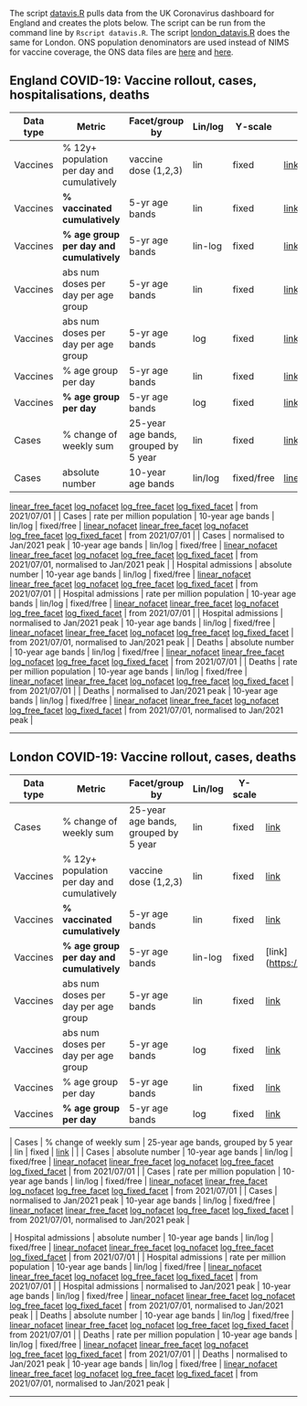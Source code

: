The script [datavis.R](https://github.com/mbkoltai/uk_covid_datavis/blob/master/datavis.R) pulls data from the UK Coronavirus dashboard for England and creates the plots below. The script can be run from the command line by `Rscript datavis.R`.
The script [london_datavis.R](https://github.com/mbkoltai/uk_covid_datavis/blob/master/london_datavis.R) does the same for London.
ONS population denominators are used instead of NIMS for vaccine coverage, the ONS data files are [here](https://github.com/mbkoltai/uk_covid_datavis/blob/master/ONS_2019_midpoint_population_estim_modified.csv) and [here](https://github.com/mbkoltai/uk_covid_datavis/blob/master/ons_all_age_groups_uk_england_2019.csv).

## England COVID-19: Vaccine rollout, cases, hospitalisations, deaths


| Data type           | Metric                                     | Facet/group by                   | Lin/log | Y-scale    | Link | comment         |
  |---------------------|--------------------------------------------|--------------------------------------|---------|------------|---------------------------------------------------------------------------------------------------------------------------------------------------------------------------------------------------------------------------------------------------------------------------------------------------------------------------------------------------------------------------------------------------------------------------------------------------------------------------------------------------------------------------------------------------------------------------------------------------------------------------------------------------------------------------------------------------------------------------------------------------------------------------------------------------------------------------------------------------------------------------------------------------------------------------------------------------------------------------------------------------------------------------------------------------------------------------------------|-----------------|
  | Vaccines            | % 12y+ population per day and cumulatively | vaccine dose (1,2,3)                 | lin     | fixed      | [link](https://github.com/mbkoltai/uk_covid_datavis/raw/master/vaccine_data/vaccine_allage_phaseportrait_3rows.png)        |                 |
  | Vaccines            | **% vaccinated cumulatively**                  | 5-yr age bands                       | lin     | fixed      | [link](https://github.com/mbkoltai/uk_covid_datavis/raw/master/vaccine_data/vaccine_by_age_cumul.png) |                 |
  | Vaccines            | **% age group per day and cumulatively**       | 5-yr age bands                       | lin-log | fixed      | [link](https://github.com/mbkoltai/uk_covid_datavis/raw/master/vaccine_data/vaccine_by_age_phaseportrait_both_doses_line_log.png) |                 |
  | Vaccines            | abs num doses per day per age group        | 5-yr age bands                       | lin     | fixed      | [link](https://github.com/mbkoltai/uk_covid_datavis/raw/master/vaccine_data/vaccine_by_age_rate_absnum_lin.png)          |                 |
  | Vaccines            | abs num doses per day per age group        | 5-yr age bands                       | log     | fixed      | [link](https://github.com/mbkoltai/uk_covid_datavis/raw/master/vaccine_data/vaccine_by_age_rate_absnum_log.png) |                 |
  | Vaccines            | % age group per day                        | 5-yr age bands                       | lin     | fixed      | [link](https://github.com/mbkoltai/uk_covid_datavis/raw/master/vaccine_data/vaccine_by_age_rate_lin.png)    |                 |
  | Vaccines            | **% age group per day**                        | 5-yr age bands                       | log     | fixed      | [link](https://raw.githubusercontent.com/mbkoltai/uk_covid_datavis/master/vaccine_data/vaccine_by_age_rate_log.png)   |                 |
  | Cases               | % change of weekly sum                     | 25-year age bands, grouped by 5 year | lin     | fixed      | [link](https://raw.githubusercontent.com/mbkoltai/uk_covid_datavis/master/england_cases_age_4groups_rollingsum_change.png)  |                 |
  | Cases               | absolute number                | 10-year age bands                    | lin/log | fixed/free |   [linear_nofacet](https://raw.githubusercontent.com/mbkoltai/uk_covid_datavis/master/cases_hosp_deaths_from_2021_10_01/england_cases_by_age_lineplot_linear_nofacet_absnum.png)
  [linear_free_facet](https://raw.githubusercontent.com/mbkoltai/uk_covid_datavis/master/cases_hosp_deaths_from_2021_10_01/england_cases_by_age_lineplot_linear_absnum.png)
  [log_nofacet](https://raw.githubusercontent.com/mbkoltai/uk_covid_datavis/master/cases_hosp_deaths_from_2021_10_01/england_cases_by_age_lineplot_log_nofacet_absnum.png)
  [log_free_facet](https://raw.githubusercontent.com/mbkoltai/uk_covid_datavis/master/cases_hosp_deaths_from_2021_10_01/england_cases_by_age_lineplot_log_absnum.png)
  [log_fixed_facet](https://raw.githubusercontent.com/mbkoltai/uk_covid_datavis/master/cases_hosp_deaths_from_2021_10_01/england_cases_by_age_lineplot_log_yfixed_absnum.png)                                                             | from 2021/07/01 |
  | Cases               | rate per million population                | 10-year age bands                    | lin/log | fixed/free |
  [linear_nofacet](https://raw.githubusercontent.com/mbkoltai/uk_covid_datavis/master/cases_hosp_deaths_from_2021_10_01/england_cases_by_age_lineplot_linear_nofacet_rate.png)
  [linear_free_facet](https://raw.githubusercontent.com/mbkoltai/uk_covid_datavis/master/cases_hosp_deaths_from_2021_10_01/england_cases_by_age_lineplot_linear_rate.png)
  [log_nofacet](https://raw.githubusercontent.com/mbkoltai/uk_covid_datavis/master/cases_hosp_deaths_from_2021_10_01/england_cases_by_age_lineplot_log_nofacet_rate.png)
  [log_free_facet](https://raw.githubusercontent.com/mbkoltai/uk_covid_datavis/master/cases_hosp_deaths_from_2021_10_01/england_cases_by_age_lineplot_log_rate.png)
  [log_fixed_facet](https://raw.githubusercontent.com/mbkoltai/uk_covid_datavis/master/cases_hosp_deaths_from_2021_10_01/england_cases_by_age_lineplot_log_yfixed_rate.png)                                                             | from 2021/07/01 |
  | Cases               | normalised to Jan/2021 peak                | 10-year age bands                    | lin/log | fixed/free |
  [linear_nofacet](https://raw.githubusercontent.com/mbkoltai/uk_covid_datavis/master/cases_hosp_deaths_from_2021_10_01/england_cases_by_age_lineplot_linear_nofacet_absnum_peak_norm.png)
  [linear_free_facet](https://raw.githubusercontent.com/mbkoltai/uk_covid_datavis/master/cases_hosp_deaths_from_2021_10_01/england_cases_by_age_lineplot_linear_absnum_peak_norm.png)
  [log_nofacet](https://raw.githubusercontent.com/mbkoltai/uk_covid_datavis/master/cases_hosp_deaths_from_2021_10_01/england_cases_by_age_lineplot_log_nofacet_absnum_peak_norm.png)
  [log_free_facet](https://raw.githubusercontent.com/mbkoltai/uk_covid_datavis/master/cases_hosp_deaths_from_2021_10_01/england_cases_by_age_lineplot_log_absnum_peak_norm.png)
  [log_fixed_facet](https://raw.githubusercontent.com/mbkoltai/uk_covid_datavis/master/cases_hosp_deaths_from_2021_10_01/england_cases_by_age_lineplot_log_yfixed_absnum_peak_norm.png) | from 2021/07/01, normalised to Jan/2021 peak |
  | Hospital admissions               | absolute number                | 10-year age bands                    | lin/log | fixed/free |
  [linear_nofacet](https://raw.githubusercontent.com/mbkoltai/uk_covid_datavis/master/cases_hosp_deaths_from_2021_10_01/england_admissions_by_age_lineplot_linear_nofacet_absnum.png)
  [linear_free_facet](https://raw.githubusercontent.com/mbkoltai/uk_covid_datavis/master/cases_hosp_deaths_from_2021_10_01/england_admissions_by_age_lineplot_linear_absnum.png)
  [log_nofacet](https://raw.githubusercontent.com/mbkoltai/uk_covid_datavis/master/cases_hosp_deaths_from_2021_10_01/england_admissions_by_age_lineplot_log_nofacet_absnum.png)
  [log_free_facet](https://raw.githubusercontent.com/mbkoltai/uk_covid_datavis/master/cases_hosp_deaths_from_2021_10_01/england_admissions_by_age_lineplot_log_absnum.png)
  [log_fixed_facet](https://raw.githubusercontent.com/mbkoltai/uk_covid_datavis/master/cases_hosp_deaths_from_2021_10_01/england_admissions_by_age_lineplot_log_yfixed_absnum.png)                                                             | from 2021/07/01 |
  | Hospital admissions               | rate per million population                | 10-year age bands                    | lin/log | fixed/free |
  [linear_nofacet](https://raw.githubusercontent.com/mbkoltai/uk_covid_datavis/master/cases_hosp_deaths_from_2021_10_01/england_admissions_by_age_lineplot_linear_nofacet_rate.png)
  [linear_free_facet](https://raw.githubusercontent.com/mbkoltai/uk_covid_datavis/master/cases_hosp_deaths_from_2021_10_01/england_admissions_by_age_lineplot_linear_rate.png)
  [log_nofacet](https://raw.githubusercontent.com/mbkoltai/uk_covid_datavis/master/cases_hosp_deaths_from_2021_10_01/england_admissions_by_age_lineplot_log_nofacet_rate.png)
  [log_free_facet](https://raw.githubusercontent.com/mbkoltai/uk_covid_datavis/master/cases_hosp_deaths_from_2021_10_01/england_admissions_by_age_lineplot_log_rate.png)
  [log_fixed_facet](https://raw.githubusercontent.com/mbkoltai/uk_covid_datavis/master/cases_hosp_deaths_from_2021_10_01/england_admissions_by_age_lineplot_log_yfixed_rate.png)                                                             | from 2021/07/01 |
  | Hospital admissions               | normalised to Jan/2021 peak                | 10-year age bands                    | lin/log | fixed/free |
  [linear_nofacet](https://raw.githubusercontent.com/mbkoltai/uk_covid_datavis/master/cases_hosp_deaths_from_2021_10_01/england_admissions_by_age_lineplot_linear_nofacet_absnum_peak_norm.png)
  [linear_free_facet](https://raw.githubusercontent.com/mbkoltai/uk_covid_datavis/master/cases_hosp_deaths_from_2021_10_01/england_admissions_by_age_lineplot_linear_absnum_peak_norm.png)
  [log_nofacet](https://raw.githubusercontent.com/mbkoltai/uk_covid_datavis/master/cases_hosp_deaths_from_2021_10_01/england_admissions_by_age_lineplot_log_nofacet_absnum_peak_norm.png)
  [log_free_facet](https://raw.githubusercontent.com/mbkoltai/uk_covid_datavis/master/cases_hosp_deaths_from_2021_10_01/england_admissions_by_age_lineplot_log_absnum_peak_norm.png)
  [log_fixed_facet](https://raw.githubusercontent.com/mbkoltai/uk_covid_datavis/master/cases_hosp_deaths_from_2021_10_01/england_admissions_by_age_lineplot_log_yfixed_absnum_peak_norm.png) | from 2021/07/01, normalised to Jan/2021 peak |
  | Deaths               | absolute number                | 10-year age bands                    | lin/log | fixed/free |
  [linear_nofacet](https://raw.githubusercontent.com/mbkoltai/uk_covid_datavis/master/cases_hosp_deaths_from_2021_10_01/england_deaths_by_age_lineplot_linear_nofacet_absnum.png)
  [linear_free_facet](https://raw.githubusercontent.com/mbkoltai/uk_covid_datavis/master/cases_hosp_deaths_from_2021_10_01/england_deaths_by_age_lineplot_linear_absnum.png)
  [log_nofacet](https://raw.githubusercontent.com/mbkoltai/uk_covid_datavis/master/cases_hosp_deaths_from_2021_10_01/england_deaths_by_age_lineplot_log_nofacet_absnum.png)
  [log_free_facet](https://raw.githubusercontent.com/mbkoltai/uk_covid_datavis/master/cases_hosp_deaths_from_2021_10_01/england_deaths_by_age_lineplot_log_absnum.png)
  [log_fixed_facet](https://raw.githubusercontent.com/mbkoltai/uk_covid_datavis/master/cases_hosp_deaths_from_2021_10_01/england_deaths_by_age_lineplot_log_yfixed_absnum.png)                                                             | from 2021/07/01 |
  | Deaths               | rate per million population                | 10-year age bands                    | lin/log | fixed/free |
  [linear_nofacet](https://raw.githubusercontent.com/mbkoltai/uk_covid_datavis/master/cases_hosp_deaths_from_2021_10_01/england_deaths_by_age_lineplot_linear_nofacet_rate.png)
  [linear_free_facet](https://raw.githubusercontent.com/mbkoltai/uk_covid_datavis/master/cases_hosp_deaths_from_2021_10_01/england_deaths_by_age_lineplot_linear_rate.png)
  [log_nofacet](https://raw.githubusercontent.com/mbkoltai/uk_covid_datavis/master/cases_hosp_deaths_from_2021_10_01/england_deaths_by_age_lineplot_log_nofacet_rate.png)
  [log_free_facet](https://raw.githubusercontent.com/mbkoltai/uk_covid_datavis/master/cases_hosp_deaths_from_2021_10_01/england_deaths_by_age_lineplot_log_rate.png)
  [log_fixed_facet](https://raw.githubusercontent.com/mbkoltai/uk_covid_datavis/master/cases_hosp_deaths_from_2021_10_01/england_deaths_by_age_lineplot_log_yfixed_rate.png)                                                             | from 2021/07/01 |
  | Deaths               | normalised to Jan/2021 peak                | 10-year age bands                    | lin/log | fixed/free |
  [linear_nofacet](https://raw.githubusercontent.com/mbkoltai/uk_covid_datavis/master/cases_hosp_deaths_from_2021_10_01/england_deaths_by_age_lineplot_linear_nofacet_absnum_peak_norm.png)
  [linear_free_facet](https://raw.githubusercontent.com/mbkoltai/uk_covid_datavis/master/cases_hosp_deaths_from_2021_10_01/england_deaths_by_age_lineplot_linear_absnum_peak_norm.png)
  [log_nofacet](https://raw.githubusercontent.com/mbkoltai/uk_covid_datavis/master/cases_hosp_deaths_from_2021_10_01/england_deaths_by_age_lineplot_log_nofacet_absnum_peak_norm.png)
  [log_free_facet](https://raw.githubusercontent.com/mbkoltai/uk_covid_datavis/master/cases_hosp_deaths_from_2021_10_01/england_deaths_by_age_lineplot_log_absnum_peak_norm.png)
  [log_fixed_facet](https://raw.githubusercontent.com/mbkoltai/uk_covid_datavis/master/cases_hosp_deaths_from_2021_10_01/england_deaths_by_age_lineplot_log_yfixed_absnum_peak_norm.png)  | from 2021/07/01, normalised to Jan/2021 peak |

****

## London COVID-19: Vaccine rollout, cases, deaths

| Data type           | Metric                                     | Facet/group by                   | Lin/log | Y-scale    | Link | comment         |
  |---------------------|--------------------------------------------|--------------------------------------|---------|------------|---------------------------------------------------------------------------------------------------------------------------------------------------------------------------------------------------------------------------------------------------------------------------------------------------------------------------------------------------------------------------------------------------------------------------------------------------------------------------------------------------------------------------------------------------------------------------------------------------------------------------------------------------------------------------------------------------------------------------------------------------------------------------------------------------------------------------------------------------------------------------------------------------------------------------------------------------------------------------------------------------------------------------------------------------------------------------------------|-----------------|
  | Cases               | % change of weekly sum                     | 25-year age bands, grouped by 5 year | lin     | fixed      | [link](https://raw.githubusercontent.com/mbkoltai/uk_covid_datavis/master/london/london_cases_age_4groups_rollingsum_change.png)   |                 |
  | Vaccines            | % 12y+ population per day and cumulatively | vaccine dose (1,2,3)                 | lin     | fixed      | [link](https://github.com/mbkoltai/uk_covid_datavis/raw/master/vaccine_data/vaccine_allage_phaseportrait_3rows.png)                                          |                 |
  | Vaccines            | **% vaccinated cumulatively**                  | 5-yr age bands                       | lin     | fixed      | [link](https://github.com/mbkoltai/uk_covid_datavis/raw/master/vaccine_data/vaccine_by_age_cumul.png)  |                 |
  | Vaccines            | **% age group per day and cumulatively**       | 5-yr age bands                       | lin-log | fixed      | [link](https://github.com/mbkoltai/uk_covid_datavis/raw/master/vaccine_data/vaccine_by_age_phaseportrait_both_doses_line_log.png |                 |
  | Vaccines            | abs num doses per day per age group        | 5-yr age bands                       | lin     | fixed      | [link](https://github.com/mbkoltai/uk_covid_datavis/raw/master/vaccine_data/vaccine_by_age_rate_absnum_lin.png) |                 |
  | Vaccines            | abs num doses per day per age group        | 5-yr age bands                       | log     | fixed      | [link](https://github.com/mbkoltai/uk_covid_datavis/raw/master/vaccine_data/vaccine_by_age_rate_absnum_log.png) |                 |
  | Vaccines            | % age group per day                        | 5-yr age bands                       | lin     | fixed      | [link](https://github.com/mbkoltai/uk_covid_datavis/raw/master/vaccine_data/vaccine_by_age_rate_lin.png) |                 |
  | Vaccines            | **% age group per day**                        | 5-yr age bands                       | log     | fixed      | [link](https://raw.githubusercontent.com/mbkoltai/uk_covid_datavis/master/london/vaccine_data/vaccine_by_age_rate_log.png) |                 |

  | Cases               | % change of weekly sum                     | 25-year age bands, grouped by 5 year | lin     | fixed      | [link](https://raw.githubusercontent.com/mbkoltai/uk_covid_datavis/master/london/london_cases_age_4groups_rollingsum_change.png)  |                 |
  | Cases               | absolute number                | 10-year age bands                    | lin/log | fixed/free |
  [linear_nofacet](https://raw.githubusercontent.com/mbkoltai/uk_covid_datavis/master/london/cases_hosp_deaths_from_2021_10_01/london_cases_by_age_lineplot_linear_nofacet_absnum.png)
  [linear_free_facet](https://raw.githubusercontent.com/mbkoltai/uk_covid_datavis/master/london/cases_hosp_deaths_from_2021_10_01/london_cases_by_age_lineplot_linear_absnum.png)
  [log_nofacet](https://raw.githubusercontent.com/mbkoltai/uk_covid_datavis/master/london/cases_hosp_deaths_from_2021_10_01/london_cases_by_age_lineplot_log_nofacet_absnum.png)
  [log_free_facet](https://raw.githubusercontent.com/mbkoltai/uk_covid_datavis/master/london/cases_hosp_deaths_from_2021_10_01/london_cases_by_age_lineplot_log_absnum.png)
  [log_fixed_facet](https://raw.githubusercontent.com/mbkoltai/uk_covid_datavis/master/london/cases_hosp_deaths_from_2021_10_01/london_cases_by_age_lineplot_log_yfixed_absnum.png)                                                             | from 2021/07/01 |
  | Cases               | rate per million population                | 10-year age bands                    | lin/log | fixed/free |
  [linear_nofacet](https://raw.githubusercontent.com/mbkoltai/uk_covid_datavis/master/london/cases_hosp_deaths_from_2021_10_01/london_cases_by_age_lineplot_linear_nofacet_rate.png)
  [linear_free_facet](https://raw.githubusercontent.com/mbkoltai/uk_covid_datavis/master/london/cases_hosp_deaths_from_2021_10_01/london_cases_by_age_lineplot_linear_rate.png)
  [log_nofacet](https://raw.githubusercontent.com/mbkoltai/uk_covid_datavis/master/london/cases_hosp_deaths_from_2021_10_01/london_cases_by_age_lineplot_log_nofacet_rate.png)
  [log_free_facet](https://raw.githubusercontent.com/mbkoltai/uk_covid_datavis/master/london/cases_hosp_deaths_from_2021_10_01/london_cases_by_age_lineplot_log_rate.png)
  [log_fixed_facet](https://raw.githubusercontent.com/mbkoltai/uk_covid_datavis/master/london/cases_hosp_deaths_from_2021_10_01/london_cases_by_age_lineplot_log_yfixed_rate.png)                                                             | from 2021/07/01 |
  | Cases               | normalised to Jan/2021 peak                | 10-year age bands                    | lin/log | fixed/free |
  [linear_nofacet](https://raw.githubusercontent.com/mbkoltai/uk_covid_datavis/master/london/cases_hosp_deaths_from_2021_10_01/london_cases_by_age_lineplot_linear_nofacet_absnum_peak_norm.png)
  [linear_free_facet](https://raw.githubusercontent.com/mbkoltai/uk_covid_datavis/master/london/cases_hosp_deaths_from_2021_10_01/london_cases_by_age_lineplot_linear_absnum_peak_norm.png)
  [log_nofacet](https://raw.githubusercontent.com/mbkoltai/uk_covid_datavis/master/london/cases_hosp_deaths_from_2021_10_01/london_cases_by_age_lineplot_log_nofacet_absnum_peak_norm.png)
  [log_free_facet](https://raw.githubusercontent.com/mbkoltai/uk_covid_datavis/master/london/cases_hosp_deaths_from_2021_10_01/london_cases_by_age_lineplot_log_absnum_peak_norm.png)
  [log_fixed_facet](https://raw.githubusercontent.com/mbkoltai/uk_covid_datavis/master/london/cases_hosp_deaths_from_2021_10_01/london_cases_by_age_lineplot_log_yfixed_absnum_peak_norm.png)                                                             | from 2021/07/01, normalised to Jan/2021 peak |

  | Hospital admissions               | absolute number                | 10-year age bands                    | lin/log | fixed/free |
  [linear_nofacet](https://raw.githubusercontent.com/mbkoltai/uk_covid_datavis/master/london/cases_hosp_deaths_from_2021_10_01/london_admissions_by_age_lineplot_linear_nofacet_absnum.png)
  [linear_free_facet](https://raw.githubusercontent.com/mbkoltai/uk_covid_datavis/master/london/cases_hosp_deaths_from_2021_10_01/london_admissions_by_age_lineplot_linear_absnum.png)
  [log_nofacet](https://raw.githubusercontent.com/mbkoltai/uk_covid_datavis/master/london/cases_hosp_deaths_from_2021_10_01/london_admissions_by_age_lineplot_log_nofacet_absnum.png)
  [log_free_facet](https://raw.githubusercontent.com/mbkoltai/uk_covid_datavis/master/london/cases_hosp_deaths_from_2021_10_01/london_admissions_by_age_lineplot_log_absnum.png)
  [log_fixed_facet](https://raw.githubusercontent.com/mbkoltai/uk_covid_datavis/master/london/cases_hosp_deaths_from_2021_10_01/london_admissions_by_age_lineplot_log_yfixed_absnum.png)                                                             | from 2021/07/01 |
  | Hospital admissions               | rate per million population                | 10-year age bands                    | lin/log | fixed/free |
  [linear_nofacet](https://raw.githubusercontent.com/mbkoltai/uk_covid_datavis/master/london/cases_hosp_deaths_from_2021_10_01/london_admissions_by_age_lineplot_linear_nofacet_rate.png)
  [linear_free_facet](https://raw.githubusercontent.com/mbkoltai/uk_covid_datavis/master/london/cases_hosp_deaths_from_2021_10_01/london_admissions_by_age_lineplot_linear_rate.png)
  [log_nofacet](https://raw.githubusercontent.com/mbkoltai/uk_covid_datavis/master/london/cases_hosp_deaths_from_2021_10_01/london_admissions_by_age_lineplot_log_nofacet_rate.png)
  [log_free_facet](https://raw.githubusercontent.com/mbkoltai/uk_covid_datavis/master/london/cases_hosp_deaths_from_2021_10_01/london_admissions_by_age_lineplot_log_rate.png)
  [log_fixed_facet](https://raw.githubusercontent.com/mbkoltai/uk_covid_datavis/master/london/cases_hosp_deaths_from_2021_10_01/london_admissions_by_age_lineplot_log_yfixed_rate.png)                                                             | from 2021/07/01 |
  | Hospital admissions               | normalised to Jan/2021 peak                | 10-year age bands                    | lin/log | fixed/free |
  [linear_nofacet](https://raw.githubusercontent.com/mbkoltai/uk_covid_datavis/master/london/cases_hosp_deaths_from_2021_10_01/london_admissions_by_age_lineplot_linear_nofacet_absnum_peak_norm.png)
  [linear_free_facet](https://raw.githubusercontent.com/mbkoltai/uk_covid_datavis/master/london/cases_hosp_deaths_from_2021_10_01/london_admissions_by_age_lineplot_linear_absnum_peak_norm.png)
  [log_nofacet](https://raw.githubusercontent.com/mbkoltai/uk_covid_datavis/master/london/cases_hosp_deaths_from_2021_10_01/london_admissions_by_age_lineplot_log_nofacet_absnum_peak_norm.png)
  [log_free_facet](https://raw.githubusercontent.com/mbkoltai/uk_covid_datavis/master/london/cases_hosp_deaths_from_2021_10_01/london_admissions_by_age_lineplot_log_absnum_peak_norm.png)
  [log_fixed_facet](https://raw.githubusercontent.com/mbkoltai/uk_covid_datavis/master/london/cases_hosp_deaths_from_2021_10_01/london_admissions_by_age_lineplot_log_yfixed_absnum_peak_norm.png) | from 2021/07/01, normalised to Jan/2021 peak |
  | Deaths               | absolute number                | 10-year age bands                    | lin/log | fixed/free |
  [linear_nofacet](https://raw.githubusercontent.com/mbkoltai/uk_covid_datavis/master/london/cases_hosp_deaths_from_2021_10_01/london_deaths_by_age_lineplot_linear_nofacet_absnum.png)
  [linear_free_facet](https://raw.githubusercontent.com/mbkoltai/uk_covid_datavis/master/london/cases_hosp_deaths_from_2021_10_01/london_deaths_by_age_lineplot_linear_absnum.png)
  [log_nofacet](https://raw.githubusercontent.com/mbkoltai/uk_covid_datavis/master/london/cases_hosp_deaths_from_2021_10_01/london_deaths_by_age_lineplot_log_nofacet_absnum.png)
  [log_free_facet](https://raw.githubusercontent.com/mbkoltai/uk_covid_datavis/master/london/cases_hosp_deaths_from_2021_10_01/london_deaths_by_age_lineplot_log_absnum.png)
  [log_fixed_facet](https://raw.githubusercontent.com/mbkoltai/uk_covid_datavis/master/london/cases_hosp_deaths_from_2021_10_01/london_deaths_by_age_lineplot_log_yfixed_absnum.png)                                                             | from 2021/07/01 |
  | Deaths               | rate per million population                | 10-year age bands                    | lin/log | fixed/free |
  [linear_nofacet](https://raw.githubusercontent.com/mbkoltai/uk_covid_datavis/master/london/cases_hosp_deaths_from_2021_10_01/london_deaths_by_age_lineplot_linear_nofacet_rate.png)
  [linear_free_facet](https://raw.githubusercontent.com/mbkoltai/uk_covid_datavis/master/london/cases_hosp_deaths_from_2021_10_01/london_deaths_by_age_lineplot_linear_rate.png)
  [log_nofacet](https://raw.githubusercontent.com/mbkoltai/uk_covid_datavis/master/london/cases_hosp_deaths_from_2021_10_01/london_deaths_by_age_lineplot_log_nofacet_rate.png)
  [log_free_facet](https://raw.githubusercontent.com/mbkoltai/uk_covid_datavis/master/london/cases_hosp_deaths_from_2021_10_01/london_deaths_by_age_lineplot_log_rate.png)
  [log_fixed_facet](https://raw.githubusercontent.com/mbkoltai/uk_covid_datavis/master/london/cases_hosp_deaths_from_2021_10_01/london_deaths_by_age_lineplot_log_yfixed_rate.png)                                                             | from 2021/07/01 |
  | Deaths               | normalised to Jan/2021 peak                | 10-year age bands                    | lin/log | fixed/free |
  [linear_nofacet](https://raw.githubusercontent.com/mbkoltai/uk_covid_datavis/master/london/cases_hosp_deaths_from_2021_10_01/london_deaths_by_age_lineplot_linear_nofacet_absnum_peak_norm.png)
  [linear_free_facet](https://raw.githubusercontent.com/mbkoltai/uk_covid_datavis/master/london/cases_hosp_deaths_from_2021_10_01/london_deaths_by_age_lineplot_linear_absnum_peak_norm.png)
  [log_nofacet](https://raw.githubusercontent.com/mbkoltai/uk_covid_datavis/master/london/cases_hosp_deaths_from_2021_10_01/london_deaths_by_age_lineplot_log_nofacet_absnum_peak_norm.png)
  [log_free_facet](https://raw.githubusercontent.com/mbkoltai/uk_covid_datavis/master/london/cases_hosp_deaths_from_2021_10_01/london_deaths_by_age_lineplot_log_absnum_peak_norm.png)
  [log_fixed_facet](https://raw.githubusercontent.com/mbkoltai/uk_covid_datavis/master/london/cases_hosp_deaths_from_2021_10_01/london_deaths_by_age_lineplot_log_yfixed_absnum_peak_norm.png)  | from 2021/07/01, normalised to Jan/2021 peak |
******************

